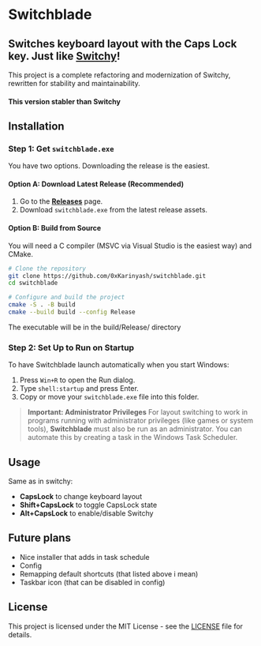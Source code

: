 # Switchblade

## Switches keyboard layout with the Caps Lock key. Just like [Switchy](https://github.com/erryox/Switchy)!

This project is a complete refactoring and modernization of Switchy, rewritten for stability and maintainability.
#### This version **stabler than Switchy**

## Installation

### Step 1: Get `switchblade.exe`

You have two options. Downloading the release is the easiest.

#### Option A: Download Latest Release (Recommended)
1.  Go to the [**Releases**](https://github.com/0xKarinyash/switchblade/releases) page.
2.  Download `switchblade.exe` from the latest release assets.

#### Option B: Build from Source
You will need a C compiler (MSVC via Visual Studio is the easiest way) and CMake.
```bash
# Clone the repository
git clone https://github.com/0xKarinyash/switchblade.git
cd switchblade

# Configure and build the project
cmake -S . -B build
cmake --build build --config Release
```
The executable will be in the build/Release/ directory

### Step 2: Set Up to Run on Startup

To have Switchblade launch automatically when you start Windows:
1.  Press `Win+R` to open the Run dialog.
2.  Type `shell:startup` and press Enter.
3.  Copy or move your `switchblade.exe` file into this folder.

> **Important: Administrator Privileges**
> For layout switching to work in programs running with administrator privileges (like games or system tools), 
> **Switchblade** must also be run as an administrator. You can automate this by creating a task in the Windows Task Scheduler.

## Usage
Same as in switchy:
* **CapsLock** to change keyboard layout
* **Shift+CapsLock** to toggle CapsLock state
* **Alt+CapsLock** to enable/disable Switchy

## Future plans
* Nice installer that adds in task schedule
* Config
* Remapping default shortcuts (that listed above i mean)
* Taskbar icon (that can be disabled in config)

## License

This project is licensed under the MIT License - see the [LICENSE](LICENSE) file for details.